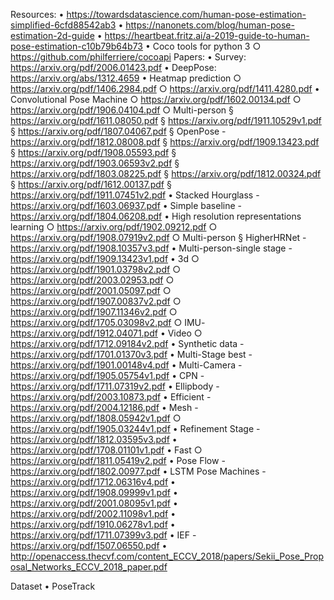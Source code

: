 Resources:
	• https://towardsdatascience.com/human-pose-estimation-simplified-6cfd88542ab3
	• https://nanonets.com/blog/human-pose-estimation-2d-guide
	• https://heartbeat.fritz.ai/a-2019-guide-to-human-pose-estimation-c10b79b64b73
	• Coco tools for python 3
		○ https://github.com/philferriere/cocoapi
Papers:
	• Survey: https://arxiv.org/pdf/2006.01423.pdf
	• DeepPose: https://arxiv.org/abs/1312.4659
	• Heatmap prediction
		○ https://arxiv.org/pdf/1406.2984.pdf
		○ https://arxiv.org/pdf/1411.4280.pdf
	• Convolutional Pose Machine
		○ https://arxiv.org/pdf/1602.00134.pdf
		○ https://arxiv.org/pdf/1906.04104.pdf
		○ Multi-person
			§ https://arxiv.org/pdf/1611.08050.pdf
			§ https://arxiv.org/pdf/1911.10529v1.pdf 
			§ https://arxiv.org/pdf/1807.04067.pdf
			§ OpenPose - https://arxiv.org/pdf/1812.08008.pdf
			§ https://arxiv.org/pdf/1909.13423.pdf
			§ https://arxiv.org/pdf/1908.05593.pdf
			§ https://arxiv.org/pdf/1903.06593v2.pdf
			§ https://arxiv.org/pdf/1803.08225.pdf
			§ https://arxiv.org/pdf/1812.00324.pdf
			§ https://arxiv.org/pdf/1612.00137.pdf
			§ https://arxiv.org/pdf/1911.07451v2.pdf
	• Stacked Hourglass - https://arxiv.org/pdf/1603.06937.pdf
	• Simple baseline - https://arxiv.org/pdf/1804.06208.pdf
	• High resolution representations learning 
		○ https://arxiv.org/pdf/1902.09212.pdf
		○ https://arxiv.org/pdf/1908.07919v2.pdf
		○ Multi-person
			§ HigherHRNet - https://arxiv.org/pdf/1908.10357v3.pdf
	• Multi-person-single stage - https://arxiv.org/pdf/1909.13423v1.pdf
	• 3d 
		○ https://arxiv.org/pdf/1901.03798v2.pdf
		○ https://arxiv.org/pdf/2003.02953.pdf
		○ https://arxiv.org/pdf/2001.05097.pdf
		○ https://arxiv.org/pdf/1907.00837v2.pdf
		○ https://arxiv.org/pdf/1907.11346v2.pdf
		○ https://arxiv.org/pdf/1705.03098v2.pdf
		○ IMU- https://arxiv.org/pdf/1912.04071.pdf
	• Video
		○ https://arxiv.org/pdf/1712.09184v2.pdf
	• Synthetic data - https://arxiv.org/pdf/1701.01370v3.pdf
	• Multi-Stage best - https://arxiv.org/pdf/1901.00148v4.pdf
	• Multi-Camera - https://arxiv.org/pdf/1905.05754v1.pdf
	• CPN - https://arxiv.org/pdf/1711.07319v2.pdf
	• Ellipbody - https://arxiv.org/pdf/2003.10873.pdf
	• Efficient - https://arxiv.org/pdf/2004.12186.pdf
	• Mesh - https://arxiv.org/pdf/1808.05942v1.pdf
		○ https://arxiv.org/pdf/1905.03244v1.pdf
	• Refinement Stage - https://arxiv.org/pdf/1812.03595v3.pdf
	• https://arxiv.org/pdf/1708.01101v1.pdf
	• Fast
		○ https://arxiv.org/pdf/1811.05419v2.pdf
	• Pose Flow - https://arxiv.org/pdf/1802.00977.pdf
	• LSTM Pose Machines - https://arxiv.org/pdf/1712.06316v4.pdf
	• https://arxiv.org/pdf/1908.09999v1.pdf
	• https://arxiv.org/pdf/2001.08095v1.pdf
	• https://arxiv.org/pdf/2002.11098v1.pdf
	• https://arxiv.org/pdf/1910.06278v1.pdf
	• https://arxiv.org/pdf/1711.07399v3.pdf
	• IEF - https://arxiv.org/pdf/1507.06550.pdf
	• http://openaccess.thecvf.com/content_ECCV_2018/papers/Sekii_Pose_Proposal_Networks_ECCV_2018_paper.pdf
	
			
		
Dataset
	• PoseTrack
